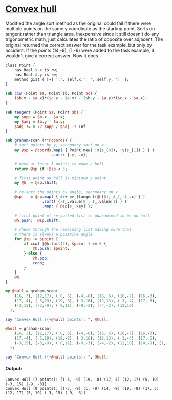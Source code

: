 [1]: http://rosettacode.org/wiki/Convex_hull

# [Convex hull][1]

Modified the angle sort method as the original could fail if there were multiple points on the same y coordinate as the starting point. Sorts on tangent rather than triangle area. Inexpensive since it still doesn't do any trigonometric math, just calculates the ratio of opposite over adjacent. The original returned the correct answer for the task example, but only by accident. If the points (14,-9), (1,-9) were added to the task example, it wouldn't give a correct answer. Now it does.

```perl
class Point {
    has Real $.x is rw;
    has Real $.y is rw;
    method gist { [~] '(', self.x,', ', self.y, ')' };
}

sub ccw (Point $a, Point $b, Point $c) {
    ($b.x - $a.x)*($c.y - $a.y) - ($b.y - $a.y)*($c.x - $a.x);
}

sub tangent (Point $a, Point $b) {
    my $opp = $b.x - $a.x;
    my $adj = $b.y - $a.y;
    $adj != 0 ?? $opp / $adj !! Inf
}

sub graham-scan (**@coords) {
    # sort points by y, secondary sort on x
    my @sp = @coords.map( { Point.new( :x($_[0]), :y($_[1]) ) } )
                    .sort: {.y, .x};

    # need at least 3 points to make a hull
    return @sp if +@sp < 3;

    # first point on hull is minimum y point
    my @h  = @sp.shift;

    # re-sort the points by angle, secondary on x
    @sp    = @sp.map( { $++ => [tangent(@h[0], $_), $_.x] } )
                .sort( {-$_.value[0], $_.value[1] } )
                .map: { @sp[$_.key] };

    # first point of re-sorted list is guaranteed to be on hull
    @h.push:  @sp.shift;

    # check through the remaining list making sure that
    # there is always a positive angle
    for @sp -> $point {
        if ccw( |@h.tail(2), $point ) >= 0 {
            @h.push: $point;
        } else {
            @h.pop;
            redo;
        }
    }
    @h
}

my @hull = graham-scan(
    (16, 3), (12,17), ( 0, 6), (-4,-6), (16, 6), (16,-7), (16,-3),
    (17,-4), ( 5,19), (19,-8), ( 3,16), (12,13), ( 3,-4), (17, 5),
    (-3,15), (-3,-9), ( 0,11), (-9,-3), (-4,-2), (12,10)
  );

say "Convex Hull ({+@hull} points): ", @hull;

@hull = graham-scan(
    (16, 3), (12,17), ( 0, 6), (-4,-6), (16, 6), (16,-7), (16,-3),
    (17,-4), ( 5,19), (19,-8), ( 3,16), (12,13), ( 3,-4), (17, 5),
    (-3,15), (-3,-9), ( 0,11), (-9,-3), (-4,-2), (12,10), (14,-9), (1,-9)
  );

say "Convex Hull ({+@hull} points): ", @hull;
```

#### Output:
```
Convex Hull (7 points): [(-3, -9) (19, -8) (17, 5) (12, 17) (5, 19) (-3, 15) (-9, -3)]
Convex Hull (9 points): [(-3, -9) (1, -9) (14, -9) (19, -8) (17, 5) (12, 17) (5, 19) (-3, 15) (-9, -3)]
```
